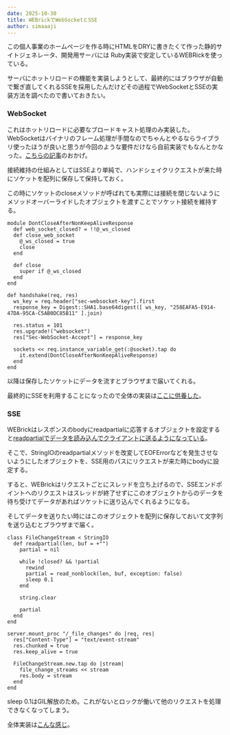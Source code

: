 ```yaml
---
date: 2025-10-30
title: WEBrickでWebSocketとSSE
author: simaaaji
---
```

この個人事業のホームページを作る時にHTMLをDRYに書きたくて作った静的サイトジェネレータ、開発用サーバには Ruby実装で安定しているWEBRickを使っている。

サーバにホットリロードの機能を実装しようとして、最終的にはブラウザが自動で繋ぎ直してくれるSSEを採用したんだけどその過程でWebSocketとSSEの実装方法を調べたので書いておきたい。

### WebSocket

これはホットリロードに必要なブロードキャスト処理のみ実装した。WebSocketはバイナリのフレーム処理が手間なのでちゃんとやるならライブラリ使ったほうが良いと思うが今回のような要件だけなら自前実装でもなんとかなった。[こちらの記事](https://zenn.dev/mesi/articles/0dbe8e182e4e4a)のおかげ。

接続維持の仕組みとしてはSSEより単純で、ハンドシェイクリクエストが来た時にソケットを配列に保存して保持しておく。

この時にソケットのcloseメソッドが呼ばれても実際には接続を閉じないようにメソッドオーバーライドしたオブジェクトを渡すことでソケット接続を維持する。

~~~
module DontCloseAfterNonKeepAliveResponse
  def web_socket_closed? = !!@_ws_closed
  def close_web_socket
    @_ws_closed = true
    close
  end

  def close
    super if @_ws_closed
  end
end

def handshake(req, res)
  ws_key = req.header["sec-websocket-key"].first
  response_key = Digest::SHA1.base64digest([ ws_key, "258EAFA5-E914-47DA-95CA-C5AB0DC85B11" ].join)

  res.status = 101
  res.upgrade!("websocket")
  res["Sec-WebSocket-Accept"] = response_key

  sockets << req.instance_variable_get(:@socket).tap do
    it.extend(DontCloseAfterNonKeepAliveResponse)
  end
end
~~~

以降は保存したソケットにデータを流すとブラウザまで届いてくれる。

最終的にSSEを利用することになったので全体の実装は[ここに供養した](https://gist.github.com/simaaaji/a5d775aa04f0a9a9739589198866d2c8)。

### SSE

WEBrickはレスポンスのbodyにreadpartialに応答するオブジェクトを設定すると[readpartialでデータを読み込んでクライアントに送るようになっている](https://github.com/ruby/webrick/blob/master/lib/webrick/httpresponse.rb#L480)。

そこで、StringIOのreadpartialメソッドを改変してEOFErrorなどを発生させないようにしたオブジェクトを、SSE用のパスにリクエストが来た時にbodyに設定する。

すると、WEBrickはリクエストごとにスレッドを立ち上げるので、SSEエンドポイントへのリクエストはスレッドが終了せずにこのオブジェクトからのデータを待ち受けてデータがあればソケットに送り込んでくれるようになる。

そしてデータを送りたい時にはこのオブジェクトを配列に保存しておいて文字列を送り込むとブラウザまで届く。

~~~
class FileChangeStream < StringIO
  def readpartial(len, buf = +"")
    partial = nil

    while !closed? && !partial
      rewind
      partial = read_nonblock(len, buf, exception: false)
      sleep 0.1
    end

    string.clear

    partial
  end
end

server.mount_proc "/_file_changes" do |req, res|
  res["Content-Type"] = "text/event-stream"
  res.chunked = true
  res.keep_alive = true

  FileChangeStream.new.tap do |stream|
    file_change_streams << stream
    res.body = stream
  end
end
~~~

sleep 0.1はGIL解放のため。これがないとロックが働いて他のリクエストを処理できなくなってしまう。

全体実装は[こんな感じ](https://github.com/koedasha/hotpages/blob/5d4346bdf931f36709243e1300ee144575ff14c1/lib/hotpages/extensions/hot_reloading.rb#L40-L91)。
